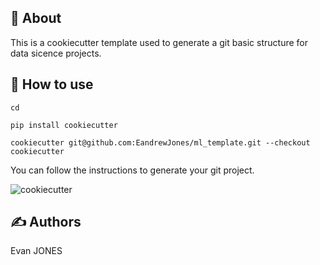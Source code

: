 ## 🧐 About

This is a cookiecutter template used to generate a git basic structure for data sicence projects.

## 🔖 How to use

```
cd

pip install cookiecutter

cookiecutter git@github.com:EandrewJones/ml_template.git --checkout cookiecutter
```

You can follow the instructions to generate your git project.

![cookiecutter](resources/cookiecutter_cli.png)

## ✍️ Authors

Evan JONES
